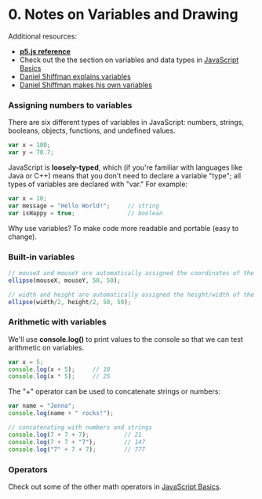 # 0. Notes on Variables and Drawing

Additional resources:  
* [**p5.js reference**](http://p5js.org/reference/)
* Check out the the section on variables and data types in [JavaScript Basics](https://github.com/robynitp/networkedmedia/wiki/Javascript-Basics)
* [Daniel Shiffman explains variables](https://www.youtube.com/watch?v=RnS0YNuLfQQ)
* [Daniel Shiffman makes his own variables](https://www.youtube.com/watch?v=Bn_B3T_Vbxs)


### Assigning numbers to variables
There are six different types of variables in JavaScript: numbers, strings, booleans, objects, functions, and undefined values. 

```JavaScript
var x = 100;
var y = 70.7;                
```

JavaScript is **loosely-typed**, which (if you're familiar with languages like Java or C++) means that you don't need to declare a variable "type"; all types of variables are declared with "var." For example:

```JavaScript
var x = 10;
var message = "Hello World!";     // string
var isHappy = true;               // boolean
```

Why use variables? To make code more readable and portable (easy to change).

### Built-in variables
```JavaScript
// mouseX and mouseY are automatically assigned the coordinates of the cursor
ellipse(mouseX, mouseY, 50, 50);

// width and height are automatically assigned the height/width of the canvas
ellipse(width/2, height/2, 50, 50);   
```

### Arithmetic with variables

We'll use **console.log()** to print values to the console so that we can test arithmetic on variables.

```JavaScript
var x = 5;
console.log(x + 5);     // 10
console.log(x * 5);     // 25
```

The "+" operator can be used to concatenate strings or numbers:

```JavaScript
var name = "Jenna";
console.log(name + " rocks!");

// concatenating with numbers and strings
console.log(7 + 7 + 7);          // 21
console.log(7 + 7 + "7");        // 147
console.log("7" + 7 + 7);        // 777
```

### Operators
Check out some of the other math operators in [JavaScript Basics](https://github.com/robynitp/networkedmedia/wiki/Javascript-Basics).
